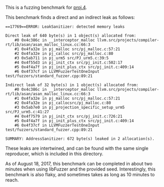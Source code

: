 This is a fuzzing benchmark for [proj.4](https://github.com/OSGeo/proj.4).

This benchmark finds a direct and an indirect leak as follows:

```
==17769==ERROR: LeakSanitizer: detected memory leaks

Direct leak of 640 byte(s) in 1 object(s) allocated from:
    #0 0x4c386c in __interceptor_malloc llvm.src/projects/compiler-rt/lib/asan/asan_malloc_linux.cc:66:3
    #1 0x4fa32e in pj_malloc src/pj_malloc.c:57:21
    #2 0x4fa32e in pj_calloc src/pj_malloc.c:80
    #3 0x5ab711 in pj_urm5 src/PJ_urm5.c:39:5
    #4 0x4f55d3 in pj_init_ctx src/pj_init.c:502:17
    #5 0x4f4a7f in pj_init_plus_ctx src/pj_init.c:409:14
    #6 0x4f37cf in LLVMFuzzerTestOneInput test/fuzzers/standard_fuzzer.cpp:89:21

Indirect leak of 32 byte(s) in 1 object(s) allocated from:
    #0 0x4c386c in __interceptor_malloc llvm.src/projects/compiler-rt/lib/asan/asan_malloc_linux.cc:66:3
    #1 0x4fa32e in pj_malloc src/pj_malloc.c:57:21
    #2 0x4fa32e in pj_callocsrc/pj_malloc.c:80
    #3 0x5ab7e0 in pj_projection_specific_setup_urm5 src/PJ_urm5.c:41:27
    #4 0x4f7579 in pj_init_ctx src/pj_init.c:726:21
    #5 0x4f4a7f in pj_init_plus_ctx src/pj_init.c:409:14
    #6 0x4f37cf in LLVMFuzzerTestOneInput test/fuzzers/standard_fuzzer.cpp:89:21

SUMMARY: AddressSanitizer: 672 byte(s) leaked in 2 allocation(s).

```

These leaks are intertwined, and can be found with the same single reproducer, which is included in this directory.

As of August 18, 2017, this benchmark can be completed in about two minutes when using libFuzzer and the provided seed.
Interestingly, this benchmark is also flaky, and sometimes takes as long as 10 minutes to reach.

